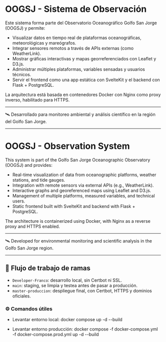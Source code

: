 # OOGSJ - Sistema de Observación

Este sistema forma parte del Observatorio Oceanográfico Golfo San Jorge (OOGSJ) y permite:

- Visualizar datos en tiempo real de plataformas oceanográficas, meteorológicas y mareógrafos.
- Integrar sensores remotos a través de APIs externas (como WeatherLink).
- Mostrar gráficas interactivas y mapas georreferenciados con Leaflet y D3.js.
- Administrar múltiples plataformas, variables sensadas y usuarios técnicos.
- Servir el frontend como una app estática con SvelteKit y el backend con Flask + PostgreSQL.

La arquitectura está basada en contenedores Docker con Nginx como proxy inverso, habilitado para HTTPS.

---

🛰️ Desarrollado para monitoreo ambiental y análisis científico en la región del Golfo San Jorge.


----------------------------------------------------------------------------------------------------------

# OOGSJ - Observation System

This system is part of the Golfo San Jorge Oceanographic Observatory (OOGSJ) and provides:

- Real-time visualization of data from oceanographic platforms, weather stations, and tide gauges.
- Integration with remote sensors via external APIs (e.g., WeatherLink).
- Interactive graphs and georeferenced maps using Leaflet and D3.js.
- Management of multiple platforms, measured variables, and technical users.
- Static frontend built with SvelteKit and backend with Flask + PostgreSQL.

The architecture is containerized using Docker, with Nginx as a reverse proxy and HTTPS enabled.

---

🛰️ Developed for environmental monitoring and scientific analysis in the Golfo San Jorge region.


------------------------------------------------------------------------------------------------------
## 🔁 Flujo de trabajo de ramas

- `Developer-Franco`: desarrollo local, sin Certbot ni SSL.
- `main`: staging, se limpia y testea antes de pasar a producción.
- `master-produccion`: despliegue final, con Certbot, HTTPS y dominios oficiales.

### ⚙️ Comandos útiles

- Levantar entorno local:
  docker compose up -d --build

- Levantar entorno producción:
  docker compose -f docker-compose.yml -f docker-compose.prod.yml up -d --build
